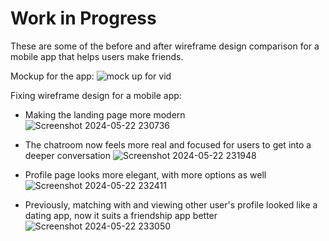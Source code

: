 # Work in Progress
These are some of the before and after wireframe design comparison for a mobile app that helps users make friends.

Mockup for the app:
![mock up for vid](https://github.com/ggraciela/WorkInProgress/assets/94437215/de0a6d24-a9fc-4c71-9167-b49fb08c7b05)


Fixing wireframe design for a mobile app:
- Making the landing page more modern
![Screenshot 2024-05-22 230736](https://github.com/ggraciela/WorkInProgress/assets/94437215/4b98f8c8-794c-4637-b384-08819ebcf753)

- The chatroom now feels more real and focused for users to get into a deeper conversation
![Screenshot 2024-05-22 231948](https://github.com/ggraciela/WorkInProgress/assets/94437215/179dcde8-a91d-463c-8671-d378609329b5)

- Profile page looks more elegant, with more options as well
![Screenshot 2024-05-22 232411](https://github.com/ggraciela/WorkInProgress/assets/94437215/d630d53e-20b3-4265-98c3-6b1d3076aea4)

- Previously, matching with and viewing other user's profile looked like a dating app, now it suits a friendship app better
![Screenshot 2024-05-22 233050](https://github.com/ggraciela/WorkInProgress/assets/94437215/e9136889-f3ef-403a-bc67-20c5ee91a0e5)
